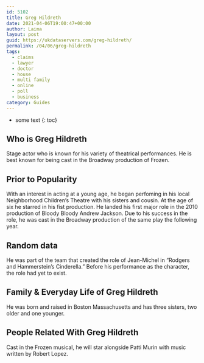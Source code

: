 ```yaml
---
id: 5102
title: Greg Hildreth
date: 2021-04-06T19:00:47+00:00
author: Laima
layout: post
guid: https://ukdataservers.com/greg-hildreth/
permalink: /04/06/greg-hildreth
tags:
  - claims
  - lawyer
  - doctor
  - house
  - multi family
  - online
  - poll
  - business
category: Guides
---
```


* some text
{: toc}


## Who is Greg Hildreth
                  
                  
                  
Stage actor who is known for his variety of theatrical performances. He is best known for being cast in the Broadway production of Frozen. 
                  
              
            
              
            
                
                
                
## Prior to Popularity
                  
                  
                  
With an interest in acting at a young age, he began perfoming in his local Neighborhood Children&#8217;s Theatre with his sisters and cousin. At the age of six he starred in his fist production. He landed his first major role in the 2010 production of Bloody Bloody Andrew Jackson. Due to his success in the role, he was cast in the Broadway production of the same play the following year. 
                  
              
            
              
            
                
                
                
## Random data
                  
                  
                  
He was part of the team that created the role of Jean-Michel in &#8220;Rodgers and Hammerstein&#8217;s Cinderella.&#8221; Before his performance as the character, the role had yet to exist. 
                  
              
            
              
            
                
                
                
## Family & Everyday Life of Greg Hildreth
                  
                  
                  
He was born and raised in Boston Massachusetts and has three sisters, two older and one younger. 
                  
              
            
              
            
                
                
                
## People Related With Greg Hildreth
                  
                  
                  
Cast in the Frozen musical, he will star alongside Patti Murin with music written by Robert Lopez. 
                  
              
            
              
            
                
              
            
              
              
            
            
              
            
          
          
          